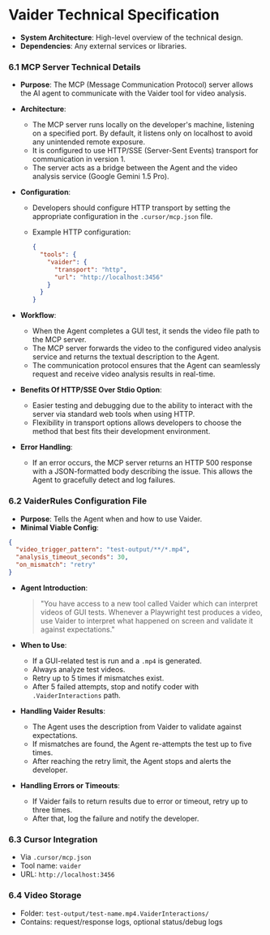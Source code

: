 # Vaider Technical Specification 

* **System Architecture**: High-level overview of the technical design.
* **Dependencies**: Any external services or libraries.

### 6.1 MCP Server Technical Details

* **Purpose**: The MCP (Message Communication Protocol) server allows the AI agent to communicate with the Vaider tool for video analysis.

* **Architecture**:

  * The MCP server runs locally on the developer's machine, listening on a specified port. By default, it listens only on localhost to avoid any unintended remote exposure.
  * It is configured to use HTTP/SSE (Server-Sent Events) transport for communication in version 1.
  * The server acts as a bridge between the Agent and the video analysis service (Google Gemini 1.5 Pro).

* **Configuration**:

  * Developers should configure HTTP transport by setting the appropriate configuration in the `.cursor/mcp.json` file.
  * Example HTTP configuration:

    ```json
    {
      "tools": {
        "vaider": {
          "transport": "http",
          "url": "http://localhost:3456"
        }
      }
    }
    ```

* **Workflow**:

  * When the Agent completes a GUI test, it sends the video file path to the MCP server.
  * The MCP server forwards the video to the configured video analysis service and returns the textual description to the Agent.
  * The communication protocol ensures that the Agent can seamlessly request and receive video analysis results in real-time.

* **Benefits Of HTTP/SSE Over Stdio Option**:

  * Easier testing and debugging due to the ability to interact with the server via standard web tools when using HTTP.
  * Flexibility in transport options allows developers to choose the method that best fits their development environment.

* **Error Handling**:

  * If an error occurs, the MCP server returns an HTTP 500 response with a JSON-formatted body describing the issue. This allows the Agent to gracefully detect and log failures.


### 6.2 VaiderRules Configuration File

* **Purpose**: Tells the Agent when and how to use Vaider.
* **Minimal Viable Config**:

```json
{
  "video_trigger_pattern": "test-output/**/*.mp4",
  "analysis_timeout_seconds": 30,
  "on_mismatch": "retry"
}
```

* **Agent Introduction**:

  > "You have access to a new tool called Vaider which can interpret videos of GUI tests. Whenever a Playwright test produces a video, use Vaider to interpret what happened on screen and validate it against expectations."

* **When to Use**:

  * If a GUI-related test is run and a `.mp4` is generated.
  * Always analyze test videos.
  * Retry up to 5 times if mismatches exist.
  * After 5 failed attempts, stop and notify coder with `.VaiderInteractions` path.

* **Handling Vaider Results**:

  * The Agent uses the description from Vaider to validate against expectations.
  * If mismatches are found, the Agent re-attempts the test up to five times.
  * After reaching the retry limit, the Agent stops and alerts the developer.

* **Handling Errors or Timeouts**:

  * If Vaider fails to return results due to error or timeout, retry up to three times.
  * After that, log the failure and notify the developer.

### 6.3 Cursor Integration

* Via `.cursor/mcp.json`
* Tool name: `vaider`
* URL: `http://localhost:3456`

### 6.4 Video Storage

* Folder: `test-output/test-name.mp4.VaiderInteractions/`
* Contains: request/response logs, optional status/debug logs
